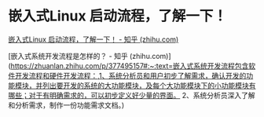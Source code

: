 # 嵌入式Linux 启动流程，了解一下！

[嵌入式Linux 启动流程，了解一下！ - 知乎 (zhihu.com)](https://zhuanlan.zhihu.com/p/265672867)





[嵌入式系统开发流程是怎样的？ - 知乎 (zhihu.com)](https://zhuanlan.zhihu.com/p/377495157#:~:text=嵌入式系统开发流程包含软件开发流程和硬件开发流程：,1、系统分析员和用户初步了解需求，确认开发的功能模块，并列出要开发的系统的大功能模块，及每个大功能模块下的小功能模块有哪些；对于有明确需求的，可以初步定义好少量的界面。 2、系统分析员深入了解和分析需求，制作一份功能需求文档。)
